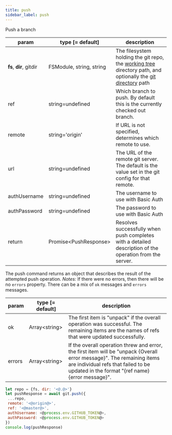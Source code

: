 ```yaml
---
title: push
sidebar_label: push
---
```


Push a branch

| param                   | type [= default]         | description                                                                                                                                         |
| ----------------------- | ------------------------ | --------------------------------------------------------------------------------------------------------------------------------------------------- |
| **fs**, **dir**, gitdir | FSModule, string, string | The filesystem holding the git repo, the [working tree](dir-vs-gitdir.md) directory path, and optionally the [git directory](dir-vs-gitdir.md) path |
| ref                     | string=undefined         | Which branch to push. By default this is the currently checked out branch.                                                                          |
| remote                  | string='origin'          | If URL is not specified, determines which remote to use.                                                                                            |
| url                     | string=undefined         | The URL of the remote git server. The default is the value set in the git config for that remote.                                                   |
| authUsername            | string=undefined         | The username to use with Basic Auth                                                                                                                 |
| authPassword            | string=undefined         | The password to use with Basic Auth                                                                                                                 |
| return                  | Promise\<PushResponse\>  | Resolves successfully when push completes with a detailed description of the operation from the server.                                             |

The push command returns an object that describes the result of the attempted push operation.
*Notes:* If there were no errors, then there will be no `errors` property. There can be a mix of `ok` messages and `errors` messages.

| param  | type [= default] | description                                                                                                                                                                                                      |
| ------ | ---------------- | ---------------------------------------------------------------------------------------------------------------------------------------------------------------------------------------------------------------- |
| ok     | Array\<string\>  | The first item is "unpack" if the overall operation was successful. The remaining items are the names of refs that were updated successfully.                                                                    |
| errors | Array\<string\>  | If the overall operation threw and error, the first item will be "unpack {Overall error message}". The remaining items are individual refs that failed to be updated in the format "{ref name} {error message}". |

 ```js
let repo = {fs, dir: '<@.@>'}
let pushResponse = await git.push({
  ...repo,
  remote: '<@origin@>',
  ref: '<@master@>',
  authUsername: <@process.env.GITHUB_TOKEN@>,
  authPassword: <@process.env.GITHUB_TOKEN@>
})
console.log(pushResponse)
```